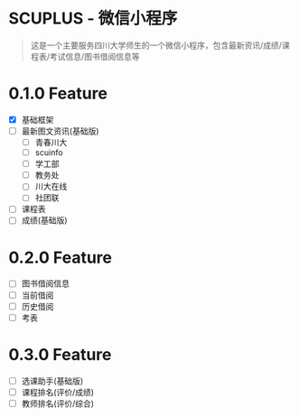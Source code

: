 # SCUPLUS - 微信小程序

> 这是一个主要服务四川大学师生的一个微信小程序，包含最新资讯/成绩/课程表/考试信息/图书借阅信息等

# 0.1.0 Feature

- [x] 基础框架
- [ ] 最新图文资讯(基础版)
  - [ ] 青春川大
  - [ ] scuinfo
  - [ ] 学工部
  - [ ] 教务处
  - [ ] 川大在线
  - [ ] 社团联

- [ ] 课程表
- [ ] 成绩(基础版)

# 0.2.0 Feature

- [ ] 图书借阅信息
 - [ ] 当前借阅
 - [ ] 历史借阅
- [ ] 考表

# 0.3.0 Feature
- [ ] 选课助手(基础版)
 - [ ] 课程排名(评价/成绩)
 - [ ] 教师排名(评价/综合)